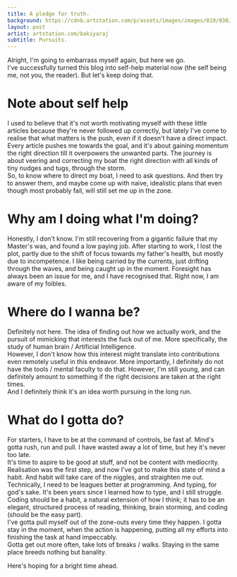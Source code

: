 ```yaml
---
title: A pledge for truth.
background: https://cdnb.artstation.com/p/assets/images/images/019/030/293/large/bakiyaraj-pandurangan-concept-015b.jpg?1561700509
layout: post
artist: artstation.com/bakiyaraj
subtitle: Pursuits.
---
```


Alright, I'm going to embarrass myself again, but here we go.
<br/>I've successfully turned this blog into self-help material now (the self being me, not you, the reader).
But let's keep doing that.

# Note about self help
I used to believe that it's not worth motivating myself with these little articles because they're never followed up correctly, but lately I've come to realise that what matters is the push, even if it doesn't have a direct impact. Every article pushes me towards the goal, and it's about gaining momentum the right direction till it overpowers the unwanted parts. The journey is about veering and correcting my boat the right direction with all kinds of tiny nudges and tugs, through the storm.
<br/>So, to know where to direct my boat, I need to ask questions.
And then try to answer them, and maybe come up with naive, idealistic plans that even though most probably fail, will still set me up in the zone.

# Why am I doing what I'm doing?
Honestly, I don't know. I'm still recovering from a gigantic failure that my Master's was, and found a low paying job. After starting to work, I lost the plot, partly due to the shift of focus towards my father's health, but mostly due to incompetence. I like being carried by the currents, just drifting through the waves, and being caught up in the moment. Foresight has always been an issue for me, and I have recognised that. Right now, I am aware of my foibles.

# Where do I wanna be?
Definitely not here.
The idea of finding out how we actually work, and the pursuit of mimicking that interests the fuck out of me. More specifically, the study of human brain / Artificial Intelligence.
<br/>However, I don't know how this interest might translate into contributions even remotely useful in this endeavor. More importantly, I definitely do not have the tools / mental faculty to do that. However, I'm still young, and can definitely amount to something if the right decisions are taken at the right times.
<br/>And I definitely think it's an idea worth pursuing in the long run.

# What do I gotta do?
For starters, I have to be at the command of controls, be fast af. 
Mind's gotta rush, run and pull.
I have wasted away a lot of time, but hey it's never too late.
<br/>It's time to aspire to be good at stuff, and not be content with mediocrity.
Realisation was the first step, and now I've got to make this state of mind a habit. And habit will take care of the niggles, and straighten me out.
<br/>Technically, I need to be leagues better at programming. And typing, for god's sake. It's been years since I learned how to type, and I still struggle. Coding should be a habit, a natural extension of how I think; it has to be an elegant, structured process of reading, thinking, brain storming, and coding (should be the easy part).
<br/>I've gotta pull myself out of the zone-outs every time they happen.
I gotta stay in the moment, when the action is happening, putting all my efforts into finishing the task at hand impeccably.
<br/>Gotta get out more often, take lots of breaks / walks. Staying in the same place breeds nothing but banality.

Here's hoping for a bright time ahead.